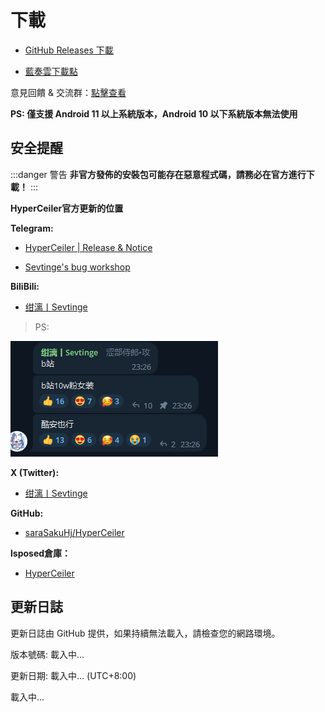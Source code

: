 # 下載

- [GitHub Releases 下載](https://github.com/saraSakuHj/Hyperceiler/releases)
 
- [藍奏雲下載點](http://api.sevtinge.cc/update.php)

意見回饋 & 交流群：[點擊查看](/zh_TW/Support.html)

**PS: 僅支援 Android 11 以上系統版本，Android 10 以下系統版本無法使用**

## 安全提醒

:::danger 警告
**非官方發佈的安裝包可能存在惡意程式碼，請務必在官方進行下載！**
:::

**HyperCeiler官方更新的位置**

**Telegram:**

- [HyperCeiler | Release & Notice]( https://t.me/cemiuiler_release)

- [Sevtinge's bug workshop]( https://t.me/sevtinge_mod)

**BiliBili:**

- [绀漓丨Sevtinge](https://space.bilibili.com/526912874)

>PS:

![bilibili](/images/bilibili.png)

**X (Twitter):**

- [绀漓丨Sevtinge](https://x.com/CN_Sevtinge)

**GitHub:**

- [saraSakuHj/HyperCeiler](https://github.com/saraSakuHj/Hyperceiler)

**lsposed倉庫：**

- [HyperCeiler](https://modules.lsposed.org/module/com.sevtinge.hyperceiler)

## 更新日誌

<span id="hidden">更新日誌由 GitHub 提供，如果持續無法載入，請檢查您的網路環境。</span>

版本號碼: <span id="version">載入中...</span>

更新日期: <span id="date">載入中...</span> (UTC+8:00)

<p id="info">載入中...</p>

<script setup>
import FetchInfo from '/.vitepress/components/FetchInfo.vue'
</script>
<FetchInfo/>